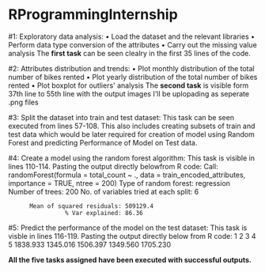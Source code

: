 # RProgrammingInternship

#1: Exploratory data analysis:
• Load the dataset and the relevant libraries
• Perform data type conversion of the attributes
• Carry out the missing value analysis
The **first task** can be seen clealry in the first 35 lines of the code. 

#2: Attributes distribution and trends:
• Plot monthly distribution of the total number of bikes rented
• Plot yearly distribution of the total number of bikes rented
• Plot boxplot for outliers' analysis
The **second task** is visible form 37th line to 55th line with the output images I'll be uplopading as seperate .png files

#3: Split the dataset into train and test dataset:
This task can be seen executed from lines 57-108. This also includes creating subsets of train and test data which would be later required for creation of model using Random Forest and predicting Performance of Model on Test data.

#4: Create a model using the random forest algorithm:
This task is visible in lines 110-114. Pasting the output directly belowfrom R code:
Call:
 randomForest(formula = total_count ~ ., data = train_encoded_attributes,      importance = TRUE, ntree = 200) 
               Type of random forest: regression
                     Number of trees: 200
No. of variables tried at each split: 6

          Mean of squared residuals: 509129.4
                    % Var explained: 86.36

#5: Predict the performance of the model on the test dataset:
This task is visble in lines 116-119. Pasting the output directly below from R code:
1        2        3        4        5 
1838.933 1345.016 1506.397 1349.560 1705.230 


**All the five tasks assigned have been executed with successful outputs.**
